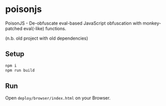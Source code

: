 # poisonjs
PoisonJS - De-obfuscate eval-based JavaScript obfuscation with monkey-patched eval(-like) functions.

(n.b. old project with old dependencies)

## Setup
```bash
npm i
npm run build
```

## Run
Open `deploy/browser/index.html` on your Browser.